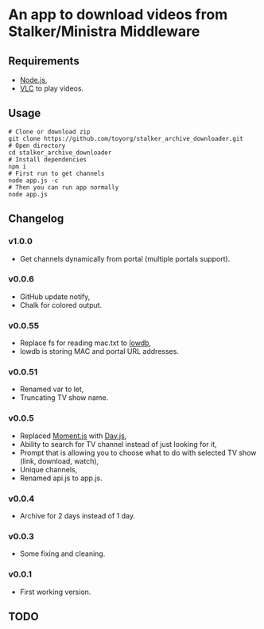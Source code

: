 # An app to download videos from Stalker/Ministra Middleware
## Requirements
- [Node.js](https://nodejs.org/en/),
- [VLC](https://www.videolan.org/vlc/index.html) to play videos.
## Usage
```console
# Clone or download zip
git clone https://github.com/toyorg/stalker_archive_downloader.git
# Open directory
cd stalker_archive_downloader
# Install dependencies
npm i
# First run to get channels
node app.js -c
# Then you can run app normally
node app.js
```
## Changelog
### v1.0.0
- Get channels dynamically from portal (multiple portals support).
### v0.0.6
- GitHub update notify,
- Chalk for colored output.
### v0.0.55
- Replace fs for reading mac.txt to [lowdb](https://github.com/typicode/lowdb),
- lowdb is storing MAC and portal URL addresses.
### v0.0.51
- Renamed var to let,
- Truncating TV show name.
### v0.0.5
- Replaced [Moment.js](https://momentjs.com/) with [Day.js](https://github.com/xx45/dayjs),
- Ability to search for TV channel instead of just looking for it,
- Prompt that is allowing you to choose what to do with selected TV show (link, download, watch),
- Unique channels,
- Renamed api.js to app.js.
### v0.0.4
- Archive for 2 days instead of 1 day.
### v0.0.3
- Some fixing and cleaning.
### v0.0.1
- First working version.
## TODO
